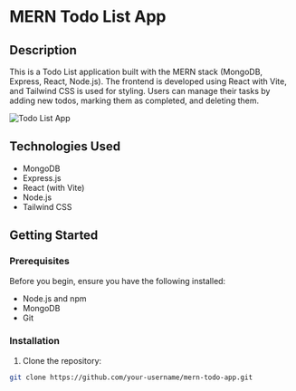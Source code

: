 # MERN Todo List App

## Description

This is a Todo List application built with the MERN stack (MongoDB, Express, React, Node.js). The frontend is developed using React with Vite, and Tailwind CSS is used for styling. Users can manage their tasks by adding new todos, marking them as completed, and deleting them.

![Todo List App](path/to/your/image.png)

## Technologies Used

- MongoDB
- Express.js
- React (with Vite)
- Node.js
- Tailwind CSS

## Getting Started

### Prerequisites

Before you begin, ensure you have the following installed:

- Node.js and npm
- MongoDB
- Git

### Installation

1. Clone the repository:

```bash
git clone https://github.com/your-username/mern-todo-app.git
